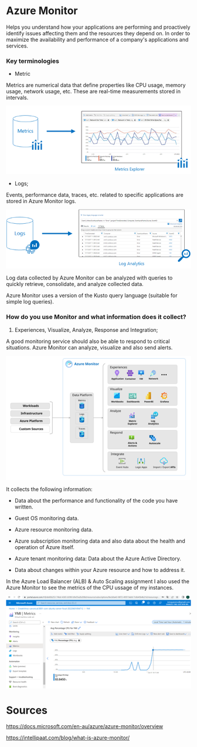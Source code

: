 # Azure Monitor

Helps you understand how your applications are performing and proactively identify issues affecting them and the resources they depend on. In order to maximize the availability and performance of a company's applications and services.


### Key terminologies

- Metric

Metrics are numerical data that define properties like CPU usage, memory usage, network usage, etc. These are real-time measurements stored in intervals.

![metrics](../../00_includes/AZMonitor-metrics.png)



- Logs;

Events, performance data, traces, etc. related to specific applications are stored in Azure Monitor logs.

![Logs](../../00_includes/AZMonitorLogs.png)

Log data collected by Azure Monitor can be analyzed with queries to quickly retrieve, consolidate, and analyze collected data.

Azure Monitor uses a version of the Kusto query language (suitable for simple log queries).



### How do you use Monitor and what information does it collect?

1. Experiences, Visualize, Analyze, Response and Integration;

A good monitoring service should also be able to respond to critical situations. Azure Monitor can analyze, visualize and also send alerts.

![azmonitor](../../00_includes/AZMonitorusecase.svg)


It collects the following information:

- Data about the performance and functionality of the code you have written.

- Guest OS monitoring data. 

- Azure resource monitoring data.

- Azure subscription monitoring data and also data about the health and operation of Azure itself.

- Azure tenant monitoring data: Data about the Azure Active Directory.

- Data about changes within your Azure resource and how to address it.



In the Azure Load Balancer (ALB) & Auto Scaling assignment I also used the Azure Monitor to see the metrics of the CPU ussage of my instances.

![Azuremonitorcpu](../../00_includes/AZ11-loadtest02.png)




# Sources

https://docs.microsoft.com/en-au/azure/azure-monitor/overview

https://intellipaat.com/blog/what-is-azure-monitor/
